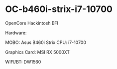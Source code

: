 # OC-b460i-strix-i7-10700

OpenCore Hackintosh EFI 

Hardware:

MOBO: Asus B460i Strix
CPU: i7-10700

Graphics Card: MSI RX 5000XT

WIFI/BT: DW1560 


